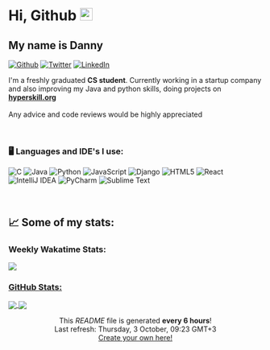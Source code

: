 <h1> Hi, Github <img src="https://media.giphy.com/media/hvRJCLFzcasrR4ia7z/giphy.gif" width="25px"></h1>
<h2>My name is Danny </h2>
<p>
<a href="https://github.com/shadow006tr" target="_blank"><img alt="Github" src="https://img.shields.io/badge/GitHub-%2312100E.svg?&style=for-the-badge&logo=Github&logoColor=white" /></a>
<a href="mailto:shadow006tr@gmail.com" target="_blank"><img alt="Twitter" src="https://img.shields.io/badge/Gmail-D14836?style=for-the-badge&logo=gmail&logoColor=white" /></a>
<a href="https://www.linkedin.com/in/danny-wisotsky-518520b9/-" target="_blank"><img alt="LinkedIn" src="https://img.shields.io/badge/linkedin-%230077B5.svg?&style=for-the-badge&logo=linkedin&logoColor=white" /></a>
</p>

I'm a freshly graduated <b>CS student</b>. Currently working in a startup company and also improving my Java and python skills, doing projects on
<a href="https://hyperskill.org/profile/126342676" target="_blank"><b>hyperskill.org</b></a>
<br />
<br />
Any advice and code reviews would be highly appreciated

<br />

<h3>&#x1f5a5 Languages and IDE's I use:</h3>
<p>
  <img alt="C" src="https://img.shields.io/badge/c-%2300599C.svg?style=flat-square&logo=c&logoColor=white" />
  <img alt="Java" src="https://img.shields.io/badge/java-%23ED8B00.svg?style=flat-square&logo=java&logoColor=white" />
  <img alt="Python" src="https://img.shields.io/badge/python-3670A0?style=flat-square&logo=python&logoColor=ffdd54" />
  <img alt="JavaScript" src="https://img.shields.io/badge/javascript-%23323330.svg?style=flat-square&logo=javascript&logoColor=%23F7DF1E" />
  <img alt="Django" src="https://img.shields.io/badge/django-%23092E20.svg?style=flat-square&logo=django&logoColor=white" />
  <img alt="HTML5" src="https://img.shields.io/badge/html5-%23E34F26.svg?style=flat-square&logo=html5&logoColor=white" />
  <img alt="React" src="https://img.shields.io/badge/react-%2320232a.svg?style=flat-square&logo=react&logoColor=%2361DAFB" />
<br />
  <img alt="IntelliJ IDEA" src="https://img.shields.io/badge/IntelliJIDEA-000000.svg?style=flat-square&logo=intellij-idea&logoColor=white" />
  <img alt="PyCharm" src="https://img.shields.io/badge/pycharm-143?style=flat-square&logo=pycharm&logoColor=black&color=black&labelColor=green" />
  <img alt="Sublime Text" src="https://img.shields.io/badge/sublime_text-%23575757.svg?style=flat-square&logo=sublime-text&logoColor=important" />
</p>

<br />
<h2>&#x1f4c8 Some of my stats: </h2>

<h3>Weekly Wakatime Stats:</h3>

<a href="https://github.com/shadow006tr/shadow006tr">
<img align="center" src="https://github-readme-stats-taupe-two.vercel.app/api/wakatime?username=shadow006tr&hide_title=true&theme=github_dark&hide_border=true&langs_count=3&bg_color=00000000&text_color=777&v=2"
</a>

<h3>GitHub Stats:</h3>

<a href="https://github.com/shadow006tr/shadow006tr">
<img align="center" src="https://github-readme-stats.vercel.app/api/top-langs/?username=shadow006tr&z&hide=html,tex&theme=github_dark&hide_border=true">
</a>

<a href="https://github.com/shadow006tr/shadow006tr">
<img align="center" src="https://github-readme-stats.vercel.app/api?username=shadow006tr&count_private=true&show_icons=true&theme=github_dark&hide_border=true">
</a>



<p align="center">
This <i>README</i> file is generated <b>every 6 hours</b>!</br>Last refresh: Thursday, 3 October, 09:23 GMT+3<br />
<a href="https://medium.com/@th.guibert/how-to-create-a-self-updating-readme-md-for-your-github-profile-f8b05744ca91">Create your own here!</a></p>
</p>

<!-- Resources -->
<!-- GitHub Stats: https://github.com/anuraghazra/github-readme-stats -->
<!-- Emojis: https://emojipedia.org/emoji/ -->
<!-- HTML Emojis: https://www.fileformat.info/index.htm -->
<!-- Shields: https://shields.io/ -->
<!-- Awesome GitHub Profile README: https://github.com/abhisheknaiidu/awesome-github-profile-readme -->
